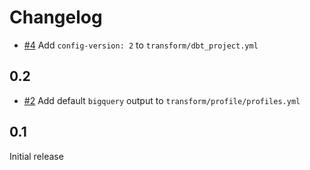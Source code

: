 # Changelog

- [#4](https://gitlab.com/meltano/files-dbt/-/issues/4) Add `config-version: 2` to `transform/dbt_project.yml`

## 0.2

- [#2](https://gitlab.com/meltano/files-dbt/-/issues/2) Add default `bigquery` output to `transform/profile/profiles.yml`

## 0.1

Initial release
